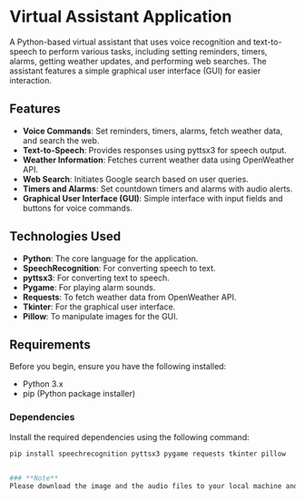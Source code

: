 # Virtual Assistant Application

A Python-based virtual assistant that uses voice recognition and text-to-speech to perform various tasks, including setting reminders, timers, alarms, getting weather updates, and performing web searches. The assistant features a simple graphical user interface (GUI) for easier interaction.

## Features

- **Voice Commands**: Set reminders, timers, alarms, fetch weather data, and search the web.
- **Text-to-Speech**: Provides responses using pyttsx3 for speech output.
- **Weather Information**: Fetches current weather data using OpenWeather API.
- **Web Search**: Initiates Google search based on user queries.
- **Timers and Alarms**: Set countdown timers and alarms with audio alerts.
- **Graphical User Interface (GUI)**: Simple interface with input fields and buttons for voice commands.

## Technologies Used

- **Python**: The core language for the application.
- **SpeechRecognition**: For converting speech to text.
- **pyttsx3**: For converting text to speech.
- **Pygame**: For playing alarm sounds.
- **Requests**: To fetch weather data from OpenWeather API.
- **Tkinter**: For the graphical user interface.
- **Pillow**: To manipulate images for the GUI.

## Requirements

Before you begin, ensure you have the following installed:

- Python 3.x
- pip (Python package installer)

### Dependencies

Install the required dependencies using the following command:

```bash
pip install speechrecognition pyttsx3 pygame requests tkinter pillow


### **Note**
Please download the image and the audio files to your local machine and replace the paths of the files in the code to enjoy the experience and ensure that code is working as mentioned above.

